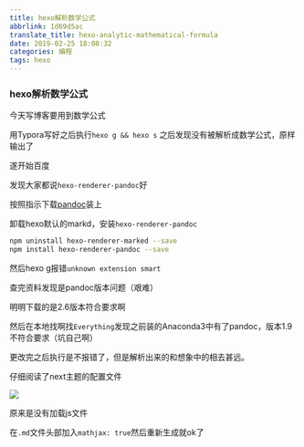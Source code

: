 ```yaml
---
title: hexo解析数学公式
abbrlink: 1d69d5ac
translate_title: hexo-analytic-mathematical-formula
date: 2019-02-25 18:08:32
categories: 编程
tags: hexo
---
```


### hexo解析数学公式

今天写博客要用到数学公式

用Typora写好之后执行`hexo g && hexo s` 之后发现没有被解析成数学公式，原样输出了

遂开始百度

发现大家都说`hexo-renderer-pandoc`好

按照指示下载[pandoc](https://github.com/jgm/pandoc/releases/download/2.6/pandoc-2.6-windows-x86_64.msi)装上

卸载hexo默认的markd，安装`hexo-renderer-pandoc`

```bash
npm uninstall hexo-renderer-marked --save
npm install hexo-renderer-pandoc --save
```

然后hexo g报错`unknown extension smart`

查完资料发现是pandoc版本问题（艰难）

明明下载的是2.6版本符合要求啊

然后在本地找啊找`Everything`发现之前装的Anaconda3中有了pandoc，版本1.9不符合要求（坑自己啊）

更改完之后执行是不报错了，但是解析出来的和想象中的相去甚远。

仔细阅读了next主题的配置文件

![](https://wx3.sinaimg.cn/large/8d2ab563gy1g0jk91043qj20mj031mx8.jpg)

原来是没有加载js文件

在`.md`文件头部加入`mathjax: true`然后重新生成就ok了

